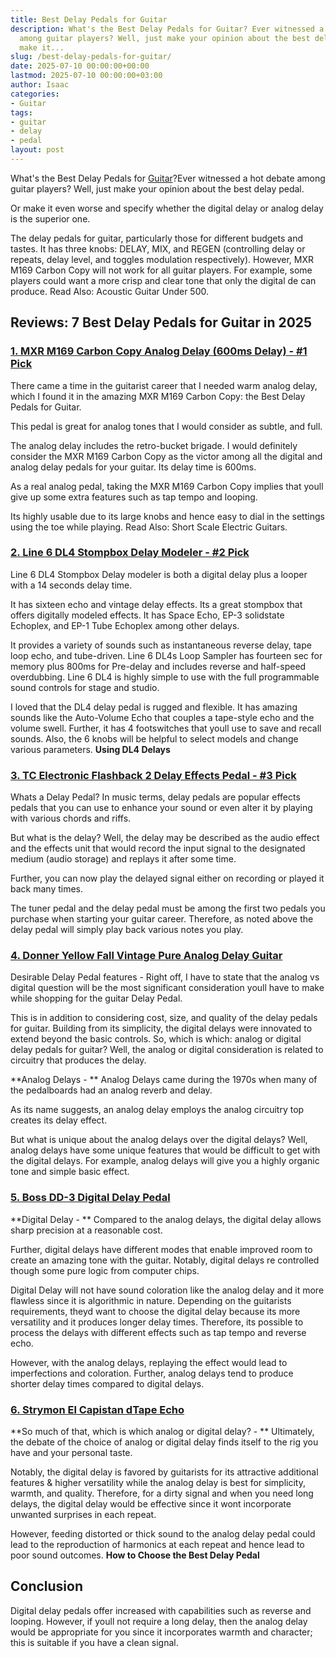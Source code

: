 ```yaml
---
title: Best Delay Pedals for Guitar
description: What's the Best Delay Pedals for Guitar? Ever witnessed a hot debate
  among guitar players? Well, just make your opinion about the best delay pedal. Or
  make it...
slug: /best-delay-pedals-for-guitar/
date: 2025-07-10 00:00:00+00:00
lastmod: 2025-07-10 00:00:00+03:00
author: Isaac
categories:
- Guitar
tags:
- guitar
- delay
- pedal
layout: post
---
```

What's the Best Delay Pedals for [Guitar](https://pestpolicy.com/best-bass-octave-pedals/)?Ever witnessed a hot debate among guitar players? Well, just make your opinion about the best delay pedal.

Or make it even worse and specify whether the digital delay or analog delay is the superior one.

The delay pedals for guitar, particularly those for different budgets and tastes. It has three knobs: DELAY, MIX, and REGEN (controlling delay or repeats, delay level, and toggles modulation respectively). However, MXR M169 Carbon Copy will not work for all guitar players. For example, some players could want a more crisp and clear tone that only the digital de can produce. Read Also: Acoustic Guitar Under 500.

##  Reviews: 7 Best Delay Pedals for Guitar in 2025

###  [1. MXR M169 Carbon Copy Analog Delay (600ms Delay) - #1 Pick](https://www.amazon.com/dp/B0016ZZKJO/?tag=p-policy-20)

There came a time in the guitarist career that I needed warm analog delay, which I found it in the amazing MXR M169 Carbon Copy: the Best Delay Pedals for Guitar.

This pedal is great for analog tones that I would consider as subtle, and full.

The analog delay includes the retro-bucket brigade. I would definitely consider the MXR M169 Carbon Copy as the victor among all the digital and analog delay pedals for your guitar. Its delay time is 600ms.

As a real analog pedal, taking the MXR M169 Carbon Copy implies that youll give up some extra features such as tap tempo and looping.

Its highly usable due to its large knobs and hence easy to dial in the settings using the toe while playing. Read Also: Short Scale Electric Guitars.

###  [2. Line 6 DL4 Stompbox Delay Modeler - #2 Pick](https://www.amazon.com/dp/B0002CZVKK/?tag=p-policy-20)

Line 6 DL4 Stompbox Delay modeler is both a digital delay plus a looper with a 14 seconds delay time.

It has sixteen echo and vintage delay effects. Its a great stompbox that offers digitally modeled effects. It has Space Echo, EP-3 solidstate Echoplex, and EP-1 Tube Echoplex among other delays.

It provides a variety of sounds such as instantaneous reverse delay, tape loop echo, and tube-driven. Line 6 DL4s Loop Sampler has fourteen sec for memory plus 800ms for Pre-delay and includes reverse and half-speed overdubbing. Line 6 DL4 is highly simple to use with the full programmable sound controls for stage and studio.

I loved that the DL4 delay pedal is rugged and flexible. It has amazing sounds like the Auto-Volume Echo that couples a tape-style echo and the volume swell. Further, it has 4 footswitches that youll use to save and recall sounds. Also, the 6 knobs will be helpful to select models and change various parameters. **Using DL4 Delays**

###  [3. TC Electronic Flashback 2 Delay Effects Pedal - #3 Pick](https://www.amazon.com/dp/B06Y42MJ4N/?tag=p-policy-20)

Whats a Delay Pedal? In music terms, delay pedals are popular effects pedals that you can use to enhance your sound or even alter it by playing with various chords and riffs.

But what is the delay? Well, the delay may be described as the audio effect and the effects unit that would record the input signal to the designated medium (audio storage) and replays it after some time.

Further, you can now play the delayed signal either on recording or played it back many times.

The tuner pedal and the delay pedal must be among the first two pedals you purchase when starting your guitar career. Therefore, as noted above the delay pedal will simply play back various notes you play.

###  [4. Donner Yellow Fall Vintage Pure Analog Delay Guitar](https://www.amazon.com/dp/B00GRRN2RI/?tag=p-policy-20)

Desirable Delay Pedal features - Right off, I have to state that the analog vs digital question will be the most significant consideration youll have to make while shopping for the guitar Delay Pedal.

This is in addition to considering cost, size, and quality of the delay pedals for guitar. Building from its simplicity, the digital delays were innovated to extend beyond the basic controls. So, which is which: analog or digital delay pedals for guitar? Well, the analog or digital consideration is related to circuitry that produces the delay.

**Analog Delays - ** Analog Delays came during the 1970s when many of the pedalboards had an analog reverb and delay.

As its name suggests, an analog delay employs the analog circuitry top creates its delay effect.

But what is unique about the analog delays over the digital delays? Well, analog delays have some unique features that would be difficult to get with the digital delays. For example, analog delays will give you a highly organic tone and simple basic effect.

###  [5. Boss DD-3 Digital Delay Pedal](https://www.amazon.com/dp/B000EMPR1G/?tag=p-policy-20)

**Digital Delay - ** Compared to the analog delays, the digital delay allows sharp precision at a reasonable cost.

Further, digital delays have different modes that enable improved room to create an amazing tone with the guitar. Notably, digital delays re controlled though some pure logic from computer chips.

Digital Delay will not have sound coloration like the analog delay and it more flawless since it is algorithmic in nature. Depending on the guitarists requirements, theyd want to choose the digital delay because its more versatility and it produces longer delay times. Therefore, its possible to process the delays with different effects such as tap tempo and reverse echo.

However, with the analog delays, replaying the effect would lead to imperfections and coloration. Further, analog delays tend to produce shorter delay times compared to digital delays.

###  [6. Strymon El Capistan dTape Echo](https://www.amazon.com/dp/B0040CDQVO/?tag=p-policy-20)

**So much of that, which is which analog or digital delay? - ** Ultimately, the debate of the choice of analog or digital delay finds itself to the rig you have and your personal taste.

Notably, the digital delay is favored by guitarists for its attractive additional features & higher versatility while the analog delay is best for simplicity, warmth, and quality. Therefore, for a dirty signal and when you need long delays, the digital delay would be effective since it wont incorporate unwanted surprises in each repeat.

However, feeding distorted or thick sound to the analog delay pedal could lead to the reproduction of harmonics at each repeat and hence lead to poor sound outcomes. **How to Choose the Best Delay Pedal**

##  Conclusion

Digital delay pedals offer increased with capabilities such as reverse and looping. However, if youll not require a long delay, then the analog delay would be appropriate for you since it incorporates warmth and character; this is suitable if you have a clean signal.

